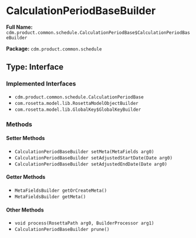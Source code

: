 # CalculationPeriodBaseBuilder

**Full Name:** `cdm.product.common.schedule.CalculationPeriodBase$CalculationPeriodBaseBuilder`

**Package:** `cdm.product.common.schedule`

## Type: Interface

### Implemented Interfaces

- `cdm.product.common.schedule.CalculationPeriodBase`
- `com.rosetta.model.lib.RosettaModelObjectBuilder`
- `com.rosetta.model.lib.GlobalKey$GlobalKeyBuilder`

### Methods

#### Setter Methods

- `CalculationPeriodBaseBuilder setMeta(MetaFields arg0)`
- `CalculationPeriodBaseBuilder setAdjustedStartDate(Date arg0)`
- `CalculationPeriodBaseBuilder setAdjustedEndDate(Date arg0)`

#### Getter Methods

- `MetaFieldsBuilder getOrCreateMeta()`
- `MetaFieldsBuilder getMeta()`

#### Other Methods

- `void process(RosettaPath arg0, BuilderProcessor arg1)`
- `CalculationPeriodBaseBuilder prune()`

